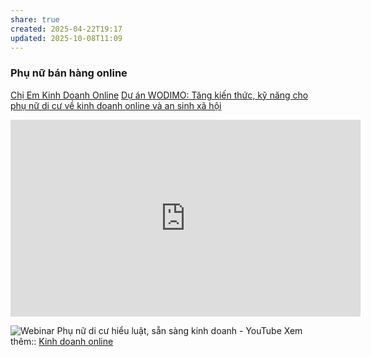 ```yaml
---
share: true
created: 2025-04-22T19:17
updated: 2025-10-08T11:09
---
```

### Phụ nữ bán hàng online
[Chị Em Kinh Doanh Online](https://www.facebook.com/groups/482840957460226)
[Dự án WODIMO: Tăng kiến thức, kỹ năng cho phụ nữ di cư về kinh doanh online và an sinh xã hội](https://drive.google.com/file/d/1TV_FBST0-tNUlPoMbp47mJFBmygLkIFi/view)

<iframe width="560" height="315" src="https://www.youtube.com/embed/_hX2Sm5aOTk?si=gzGbUJi3-nIE5HZQ" title="YouTube video player" frameborder="0" allow="accelerometer; autoplay; clipboard-write; encrypted-media; gyroscope; picture-in-picture; web-share" referrerpolicy="strict-origin-when-cross-origin" allowfullscreen></iframe>

![Webinar Phụ nữ di cư hiểu luật, sẵn sàng kinh doanh - YouTube](https://youtu.be/-jYuuQXaF8k?si=pYJ0f89yIANIhZMC)
Xem thêm:: [Kinh doanh online](../%C3%9D%20t%C6%B0%E1%BB%9Fng%20ki%E1%BA%BFm%20ti%E1%BB%81n/%C3%9D%20t%C6%B0%E1%BB%9Fng/T%E1%BB%B1%20kinh%20doanh,%20%C4%91%E1%BA%A7u%20t%C6%B0/Kinh%20doanh%20online.md)
